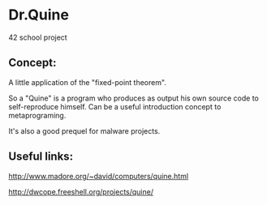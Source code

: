 # Dr.Quine
42 school project

## Concept:
A little application of the "fixed-point theorem".

So a "Quine" is a program who produces as output his own source code to self-reproduce himself.
Can be a useful introduction concept to metaprograming.

It's also a good prequel for malware projects.

## Useful links:
http://www.madore.org/~david/computers/quine.html

http://dwcope.freeshell.org/projects/quine/

